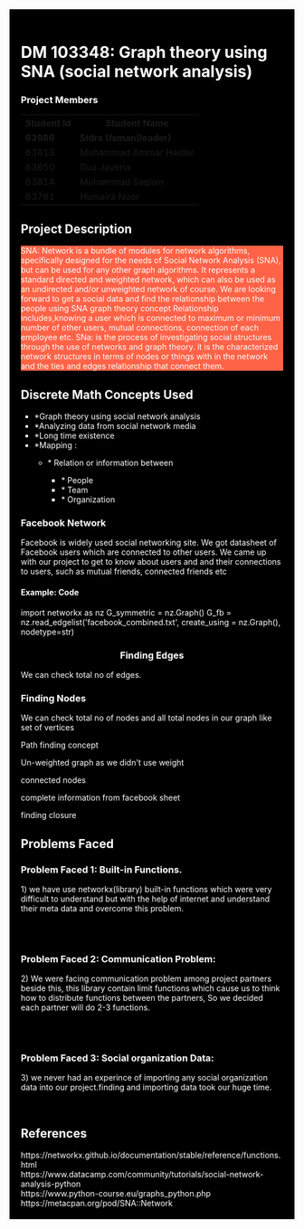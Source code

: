 <!DOCTYPE html>
<html>
<head>
</head>
<body>
     <div style="background-color:black;color:white;padding:20px;">
          <h1> DM 103348: Graph theory using SNA (social network analysis) </h1>
     <h3> Project Members </h3>
          <table style="width:100%">
  <tr>
    <th>Student Id</th>
    <th>Student Name</th> 
  </tr>
  <tr>
       <td><b>63986</b></td>
       <td><b>Sidra Usman(leader)</b></td>
  </tr>
  <tr>
    <td>63813</td>
    <td>Muhammad Ammar Haider</td>
  </tr>
  <tr>
    <td>63650</td>
    <td>Dua Javeria</td>
  </tr>
  <tr>
    <td>63814</td>
    <td>Muhammad Saqlain</td>
  </tr>
  <tr>
    <td>63761</td>
    <td>Humaira Noor</td>
  </tr>
            
</table>

<h2> Project Description </h2>
<p style="background-color:Tomato;"> SNA: Network is a bundle of modules for network algorithms, specifically designed for the needs of Social Network Analysis (SNA), but can be used for any other graph algorithms. It represents a standard directed and weighted network, which can also be used as an undirected and/or unweighted network of course.
We are looking forward to get a social data and find the relationship between the people using SNA graph theory concept 
Relationship includes,knowing a user which is connected to maximum or minimum number of other users, mutual connections, connection of each employee etc.
SNa: is the process of investigating social structures through the use of networks and graph theory. it is the characterized network structures in terms of nodes or things with in the network and the ties and edges relationship that connect them.


</p>

<h2>Discrete Math Concepts Used </h2>
<ul>
     <li>*Graph theory using social network analysis</li>
     <li>*Analyzing data from social network media</li>
     <li>*Long time existence</li>
     <li>*Mapping :</li>
     <ul>
          <li> * Relation or information between</li>
          <ul>
               <li>* People</li>
               <li>* Team </li>
               <li>* Organization</li>
          </ul>
     </ul>
   
</ul>
 <h3> Facebook Network </h3>
 <p> Facebook is widely used social networking site. We got datasheet of Facebook users which are connected to other users. We came up with our project to get to know about users and and their connections to users, such as mutual friends, connected friends etc </p>
 <h4> Example: Code </h4>
 <p>
 import networkx as nz
G_symmetric = nz.Graph()
G_fb = nz.read_edgelist('facebook_combined.txt', create_using = nz.Graph(), nodetype=str) </p>
 <h3><center> Finding Edges </center></h3>
 <p> We can check total no of edges. </p>
 <h3> Finding Nodes </h3>
 <p> We can check total no of nodes and all total nodes in our graph like set of vertices </p>
 <p> Path finding concept<p>
 <p>Un-weighted graph as we didn't use weight</p>
 <p> connected nodes </p> 
 <p> complete information from facebook sheet </p> 
 <p> finding closure </p>
 
    
 
 <h2> Problems Faced </h2>
<h3> Problem Faced 1: Built-in Functions. </h3>
<p>
     1) we have use networkx(library) built-in functions which were very difficult to understand but with the help of internet and understand their meta data and overcome this problem.</p></BR>
<BR>    
<h3> Problem Faced 2: Communication Problem: </h3>
<p>
   2) We were facing communication problem among project partners beside this, this library contain limit functions which cause us to think how to distribute functions between the partners, So we decided each partner will do 2-3 functions.</p></BR>

<BR>
<h3> Problem Faced 3:  Social organization Data: </h3>
<p>
     3) we never had an experince of importing any social organization data into our project.finding and importing data took our huge      time.</p> </BR>
<h2> References </h2>
https://networkx.github.io/documentation/stable/reference/functions.html<br>
https://www.datacamp.com/community/tutorials/social-network-analysis-python<br>
https://www.python-course.eu/graphs_python.php<br>
https://metacpan.org/pod/SNA::Network

</div>

</body>
</html>
